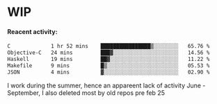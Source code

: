 # WIP

#### Reacent activity:
<!--START_SECTION:waka-->

```txt
C             1 hr 52 mins    ████████████████▒░░░░░░░░   65.76 %
Objective-C   24 mins         ███▓░░░░░░░░░░░░░░░░░░░░░   14.56 %
Haskell       19 mins         ██▓░░░░░░░░░░░░░░░░░░░░░░   11.22 %
Makefile      9 mins          █▒░░░░░░░░░░░░░░░░░░░░░░░   05.53 %
JSON          4 mins          ▓░░░░░░░░░░░░░░░░░░░░░░░░   02.90 %
```

<!--END_SECTION:waka-->

I work during the summer, hence an appareent lack of activity June - September, I also deleted most by old repos pre feb 25
